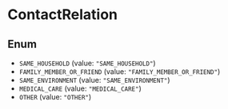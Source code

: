 # ContactRelation

## Enum

* `SAME_HOUSEHOLD` (value: `"SAME_HOUSEHOLD"`)
* `FAMILY_MEMBER_OR_FRIEND` (value: `"FAMILY_MEMBER_OR_FRIEND"`)
* `SAME_ENVIRONMENT` (value: `"SAME_ENVIRONMENT"`)
* `MEDICAL_CARE` (value: `"MEDICAL_CARE"`)
* `OTHER` (value: `"OTHER"`)

